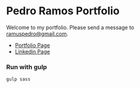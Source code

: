 # Pedro Ramos Portfolio

Welcome to my portfolio. Please send a message to ramuspedro@gmail.com.

- [Portfolio Page](https://ramuspedro.github.io)
- [Linkedin Page](https://www.linkedin.com/in/pedro-ivo-do-carmo-magalh%C3%A3es-ramos-50463bb2/)

### Run with gulp

```
gulp sass
```